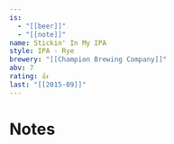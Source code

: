 ```yaml
---
is:
  - "[[beer]]"
  - "[[note]]"
name: Stickin' In My IPA
style: IPA - Rye
brewery: "[[Champion Brewing Company]]"
abv: 7
rating: 👍
last: "[[2015-09]]"
---
```

# Notes

